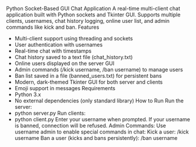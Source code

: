 Python Socket-Based GUI Chat Application
A real-time multi-client chat application built with Python sockets and Tkinter GUI.
Supports multiple clients, usernames, chat history logging, online user list, and admin commands like kick and ban.
Features
- Multi-client support using threading and sockets
- User authentication with usernames
- Real-time chat with timestamps
- Chat history saved to a text file (chat_history.txt)
- Online users displayed on the server GUI
- Admin commands (/kick username, /ban username) to manage users
- Ban list saved in a file (banned_users.txt) for persistent bans
- Modern, dark-themed Tkinter GUI for both server and clients
- Emoji support in messages
Requirements
- Python 3.x
- No external dependencies (only standard library)
How to Run
Run the server:
- python server.py
Run clients:
- python client.py
Enter your username when prompted. If your username is banned, connection will be refused.
Admin Commands:
Use username admin to enable special commands in chat:
Kick a user: /kick username
Ban a user (kicks and bans persistently): /ban username
